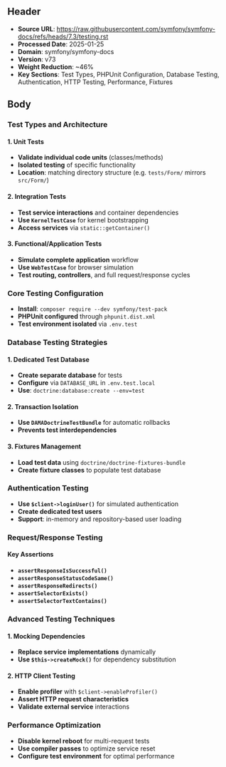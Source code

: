 ## Header
- **Source URL**: https://raw.githubusercontent.com/symfony/symfony-docs/refs/heads/7.3/testing.rst
- **Processed Date**: 2025-01-25
- **Domain**: symfony/symfony-docs
- **Version**: v73
- **Weight Reduction**: ~46%
- **Key Sections**: Test Types, PHPUnit Configuration, Database Testing, Authentication, HTTP Testing, Performance, Fixtures

## Body

### Test Types and Architecture

#### 1. Unit Tests
- **Validate individual code units** (classes/methods)
- **Isolated testing** of specific functionality
- **Location**: matching directory structure (e.g. `tests/Form/` mirrors `src/Form/`)

#### 2. Integration Tests
- **Test service interactions** and container dependencies
- **Use `KernelTestCase`** for kernel bootstrapping
- **Access services** via `static::getContainer()`

#### 3. Functional/Application Tests
- **Simulate complete application** workflow
- **Use `WebTestCase`** for browser simulation
- **Test routing, controllers**, and full request/response cycles

### Core Testing Configuration
- **Install**: `composer require --dev symfony/test-pack`
- **PHPUnit configured** through `phpunit.dist.xml`
- **Test environment isolated** via `.env.test`

### Database Testing Strategies

#### 1. Dedicated Test Database
- **Create separate database** for tests
- **Configure** via `DATABASE_URL` in `.env.test.local`
- **Use**: `doctrine:database:create --env=test`

#### 2. Transaction Isolation
- **Use `DAMADoctrineTestBundle`** for automatic rollbacks
- **Prevents test interdependencies**

#### 3. Fixtures Management
- **Load test data** using `doctrine/doctrine-fixtures-bundle`
- **Create fixture classes** to populate test database

### Authentication Testing
- **Use `$client->loginUser()`** for simulated authentication
- **Create dedicated test users**
- **Support**: in-memory and repository-based user loading

### Request/Response Testing

#### Key Assertions
- **`assertResponseIsSuccessful()`**
- **`assertResponseStatusCodeSame()`**
- **`assertResponseRedirects()`**
- **`assertSelectorExists()`**
- **`assertSelectorTextContains()`**

### Advanced Testing Techniques

#### 1. Mocking Dependencies
- **Replace service implementations** dynamically
- **Use `$this->createMock()`** for dependency substitution

#### 2. HTTP Client Testing
- **Enable profiler** with `$client->enableProfiler()`
- **Assert HTTP request characteristics**
- **Validate external service** interactions

### Performance Optimization
- **Disable kernel reboot** for multi-request tests
- **Use compiler passes** to optimize service reset
- **Configure test environment** for optimal performance